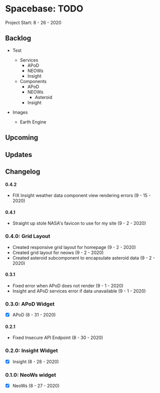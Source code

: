Spacebase: TODO
=========================================================================

Project Start: 8 - 26 - 2020

Backlog
-------------------------------------------------------------------------

- Test
    - Services
        - APoD
        - NEOWs
        - Insight
    - Components
        - APoD
        - NEOWs
            - Asteroid
        - Insight

- Images
    - Earth Engine

Upcoming
-------------------------------------------------------------------------

Updates
-------------------------------------------------------------------------

Changelog
-------------------------------------------------------------------------

#### 0.4.2

- FIX Insight weather data component view rendering errors (9 - 15 - 2020)

#### 0.4.1

- Straight up stole NASA's favicon to use for my site (9 - 2 - 2020)

### 0.4.0: Grid Layout

- Created responsive grid layout for homepage (9 - 2 - 2020)
- Created grid layout for neows (9 - 2 - 2020)
- Created asteroid subcomponent to encapsulate asteroid data (9 - 2 - 2020)

#### 0.3.1

- Fixed error when APoD does not render (9 - 1 - 2020)
- Insight and APoD services error if data unavailable (9 - 1 - 2020)

### 0.3.0: APoD Widget

- [x] APoD (8 - 31 - 2020)

#### 0.2.1

- Fixed Insecure API Endpoint (8 - 30 - 2020)

### 0.2.0: Insight Widget

- [x] Insight (8 - 28 - 2020)

### 0.1.0: NeoWs widget

- [x] NeoWs (8 - 27 - 2020)